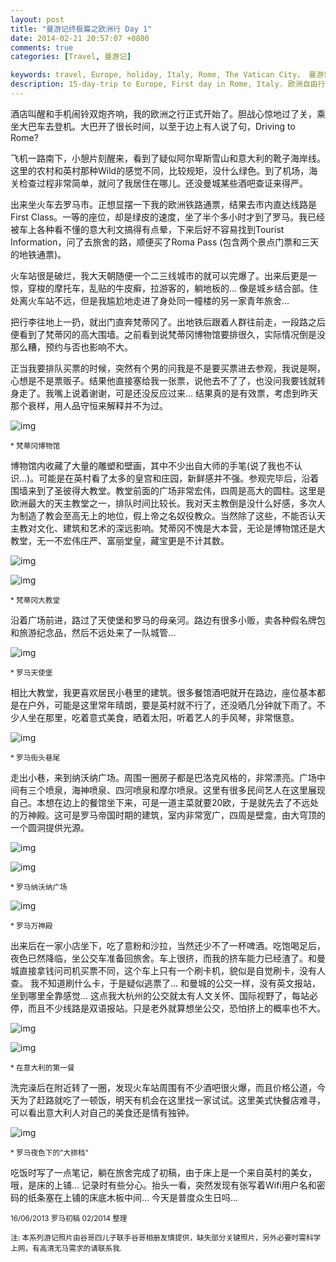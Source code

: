 ```yaml
---
layout: post
title: "曼游记终极篇之欧洲行 Day 1"
date: 2014-02-21 20:57:07 +0800
comments: true
categories: [Travel, 曼游记]

keywords: travel, Europe, holiday, Italy, Rome, The Vatican City， 曼游记, 欧洲游, 意大利旅游, 自由行, 罗马, 梵蒂冈 
description: 15-day-trip to Europe, First day in Rome, Italy. 欧洲自由行第一站梵蒂冈/罗马.
---
```

酒店叫醒和手机闹铃双炮齐响，我的欧洲之行正式开始了。胆战心惊地过了关，乘坐大巴车去登机。大巴开了很长时间，以至于边上有人说了句，Driving to Rome? 

飞机一路南下，小憩片刻醒来，看到了疑似阿尔卑斯雪山和意大利的靴子海岸线。这里的农村和英村那种Wild的感觉不同，比较规矩，没什么绿色。到了机场，海关检查过程非常简单，就问了我居住在哪儿。还没曼城某些酒吧查证来得严。

出来坐火车去罗马市。正想显摆一下我的欧洲铁路通票，结果去市内直达线路是First Class。一等的座位，却是绿皮的速度，坐了半个多小时才到了罗马。我已经被车上各种看不懂的意大利文搞得有点晕，下来后好不容易找到Tourist Information，问了去旅舍的路，顺便买了Roma Pass (包含两个景点门票和三天的地铁通票)。 

<!-- more -->

火车站很是破烂，我大天朝随便一个二三线城市的就可以完爆了。出来后更是一惊，穿梭的摩托车，乱贴的牛皮癣，拉游客的，躺地板的… 像是城乡结合部。住处离火车站不远，但是我尴尬地走进了身处同一幢楼的另一家青年旅舍… 

把行李往地上一扔，就出门直奔梵蒂冈了。出地铁后跟着人群往前走，一段路之后便看到了梵蒂冈的高大围墙。之前看到说梵蒂冈博物馆要排很久，实际情况倒是没那么糟，预约与否也影响不大。

正当我要排队买票的时候，突然有个男的问我是不是要买票进去参观，我说是啊，心想是不是票贩子。结果他直接塞给我一张票，说他去不了了，也没问我要钱就转身走了。我嘴上说着谢谢，可是还没反应过来… 结果真的是有效票，考虑到昨天那个衰样，用人品守恒来解释并不为过。

![img][img1]

<sub>* 梵蒂冈博物馆 </sub>

博物馆内收藏了大量的雕塑和壁画，其中不少出自大师的手笔(说了我也不认识…)。可能是在英村看了太多的皇宫和庄园，新鲜感并不强。参观完毕后，沿着围墙来到了圣彼得大教堂。教堂前面的广场非常宏伟，四周是高大的圆柱。这里是欧洲最大的天主教堂之一，排队时间比较长。我对天主教倒是没什么好感，多次人为制造了教会至高无上的地位，假上帝之名奴役教众。当然除了这些，不能否认天主教对文化、建筑和艺术的深远影响。梵蒂冈不愧是大本营，无论是博物馆还是大教堂，无一不宏伟庄严、富丽堂皇，藏宝更是不计其数。

![img][img2]

![img][img3]

<sub>* 梵蒂冈大教堂 </sub>

沿着广场前进，路过了天使堡和罗马的母亲河。路边有很多小贩，卖各种假名牌包和旅游纪念品，然后不远处来了一队城管…

![img][img4]

<sub>* 罗马天使堡 </sub>

相比大教堂，我更喜欢居民小巷里的建筑。很多餐馆酒吧就开在路边，座位基本都是在户外，可能是这里常年晴朗，要是英村就不行了，还没晒几分钟就下雨了。不少人坐在那里，吃着意式美食，晒着太阳，听着艺人的手风琴，非常惬意。

![img][img5]

<sub>* 罗马街头巷尾 </sub>

走出小巷，来到纳沃纳广场。周围一圈房子都是巴洛克风格的，非常漂亮。广场中间有三个喷泉，海神喷泉、四河喷泉和摩尔喷泉。这里有很多民间艺人在这里展现自己。本想在边上的餐馆坐下来，可是一道主菜就要20欧，于是就先去了不远处的万神殿。这可是罗马帝国时期的建筑，室内非常宽广，四周是壁龛，由大穹顶的一个圆洞提供光源。

![img][img6]

![img][img7]

<sub>* 罗马纳沃纳广场 </sub>

![img][img8]

<sub>* 罗马万神殿 </sub>

出来后在一家小店坐下，吃了意粉和沙拉，当然还少不了一杯啤酒。吃饱喝足后，夜色已然降临，坐公交车准备回旅舍。车上很挤，而我的挤车能力已经渣了。和曼城直接拿钱问司机买票不同，这个车上只有一个刷卡机，貌似是自觉刷卡，没有人查。 我不知道刷什么卡，于是疑似逃票了… 和曼城的公交一样，没有英文报站，坐到哪里全靠感觉… 这点我大杭州的公交就太有人文关怀、国际视野了，每站必停，而且不少线路是双语报站。只是老外就算想坐公交，恐怕挤上的概率也不大。

![img][img9]

![img][img10]

<sub>* 在意大利的第一餐 </sub>

洗完澡后在附近转了一圈，发现火车站周围有不少酒吧很火爆，而且价格公道，今天为了赶路就吃了一顿饭，明天有机会在这里找一家试试。这里美式快餐店难寻，可以看出意大利人对自己的美食还是情有独钟。

![img][img11]

<sub>* 罗马夜色下的"大排档" </sub>

吃饭时写了一点笔记，躺在旅舍完成了初稿，由于床上是一个来自英村的美女，哦，是床的上铺… 记录时有些分心。抬头一看，突然发现有张写着Wifi用户名和密码的纸条塞在上铺的床底木板中间… 今天是普度众生日吗…

<sub>16/06/2013 罗马初稿 02/2014 整理 </sub>

<sub>注: 本系列游记照片由谷哥四儿子联手谷哥相册友情提供，缺失部分关键照片，另外必要时需科学上网，有高清无马需求的请联系我.</sub>

[img1]: https://lh3.googleusercontent.com/-q_RrFajkmPk/Uv9oXiXxA6I/AAAAAAAAAWw/vv90NLIC7N4/w300/h400
[img2]: https://lh6.googleusercontent.com/-u8MiE6DZ6Hk/Uv9oVm0ozSI/AAAAAAAAAWo/QqwVlfMQ2Yw/w400/h300
[img3]: https://lh4.googleusercontent.com/-0qiOPWDWZPI/Uv9oZj4Og_I/AAAAAAAAAW4/d11AF79uRHk/w300/h200
[img4]: https://lh5.googleusercontent.com/-fuj3VLfbBws/Uv9ojUWgpUI/AAAAAAAAAXE/_NT8tqT-Wvk/w400/h300
[img5]: https://lh6.googleusercontent.com/-VbZlc_Q7sqc/Uv9oj7crv_I/AAAAAAAAAXM/N8Aai1GbjVM/w300/h400
[img6]: https://lh5.googleusercontent.com/-YW9kdKHBjRw/Uv9okIKV7cI/AAAAAAAAAXQ/nNLrqHniD2o/w400/h300
[img7]: https://lh3.googleusercontent.com/-9cPDZimvnwA/Uv9o8mddCnI/AAAAAAAAAXo/jcpcahYC0aQ/w400/h300
[img8]: https://lh4.googleusercontent.com/-9W3r9kCbX9k/Uv9o4LLM64I/AAAAAAAAAXg/ZuvWDmNqeCM/w400/h300
[img9]: https://lh5.googleusercontent.com/-CXFq7nhNkIs/Uv9pBjYH64I/AAAAAAAAAX8/FKpSnhkG_qk/w300/h400
[img10]: https://lh4.googleusercontent.com/-VkTm9GbIAJQ/Uv9pBSA75YI/AAAAAAAAAX0/I2NwWRxCtS4/w300/h400
[img11]: https://lh6.googleusercontent.com/-T845u2BoCL8/Uv9pCND2iLI/AAAAAAAAAYA/BdKCiTnh574/w300/h400